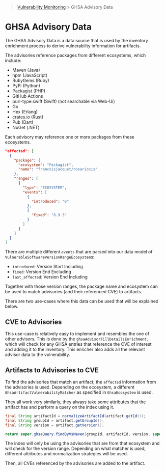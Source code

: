 > [Vulnerability Monitoring](../inventory-enrichment-overview.md) > GHSA Advisory Data

# GHSA Advisory Data

The GHSA Advisory Data is a data source that is used by the inventory enrichment process to derive vulnerability
information for artifacts.

The advisories reference packages from different ecosystems, which include:

- Maven (Java)
- npm (JavaScript)
- RubyGems (Ruby)
- PyPI (Python)
- Packagist (PHP)
- GitHub Actions
- purl-type:swift (Swift) (not searchable via Web-Ui)
- Go
- Hex (Erlang)
- crates.io (Rust)
- Pub (Dart)
- NuGet (.NET)

Each advisory may reference one or more packages from these ecosystems.

```json
"affected": [
  {
    "package": {
      "ecosystem": "Packagist",
      "name": "francoisjacquet/rosariosis"
    },
    "ranges": [
      {
        "type": "ECOSYSTEM",
        "events": [
          {
            "introduced": "0"
          },
          {
            "fixed": "8.9.3"
          }
        ]
      }
    ]
  }
]
```

There are multiple different `events` that are parsed into our data model of `VulnerableSoftwareVersionRangeEcosystem`s:

- `introduced`: Version Start Including
- `fixed`: Version End Excluding
- `last_affected`: Version End Including

Together with those version ranges, the package name and ecosystem can be used to match advisories (and their referenced
CVE) to artifacts.

There are two use-cases where this data can be used that will be explained below.

## CVE to Advisories

This use-case is relatively easy to implement and resembles the one of other advisors. This is done by the
`ghsaAdvisorFillDetailsEnrichment`, which will check for any GHSA entries that reference the CVE of interest and adding
it to the inventory. This enricher also adds all the relevant advisor data to the vulnerability.

## Artifacts to Advisories to CVE

To find the advisories that match an artifact, the `affected` information from the advisories is used. Depending on the
ecosystem, a different `GhsaArtifactVulnerabilityMatcher` as specified in `GhsaEcosystem` is used.

They all work very similarly, they always take some attributes that the artifact has and perform a query on the index
using it.

```java
final String artifactId = normalizeArtifactId(artifact.getId());
final String groupId = artifact.getGroupId();
final String version = artifact.getVersion();

return super.ghsaQuery.findByVsMaven(groupId, artifactId, version, super.githubReviewed);
```

The index will only be using the advisories that are from that ecosystem and will check for the version range. Depending
on what matcher is used, different attributes and normalization strategies will be used.

Then, all CVEs referenced by the advisories are added to the artifact.
